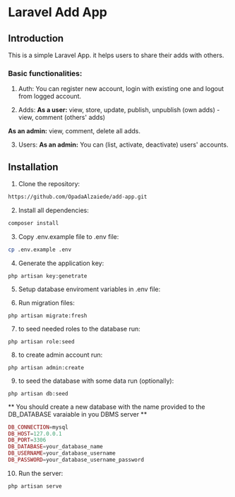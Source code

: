 
# Laravel Add App


## Introduction
This is a simple Laravel App. it helps users to share their adds with others.

### Basic functionalities:
1. Auth:
You can register new account, login with existing one and logout from logged account.

2. Adds:
**As a user:** view, store, update, publish, unpublish (own adds) - view, comment (others' adds)

**As an admin:** view, comment, delete all adds.

3. Users:
**As an admin:** You can (list, activate, deactivate) users' accounts.



## Installation

1. Clone the repository:
```sh
https://github.com/OpadaAlzaiede/add-app.git
```

2. Install all dependencies:
```php
composer install
```

3. Copy .env.example file to .env file:
```sh
cp .env.example .env
```

4. Generate the application key:
```
php artisan key:genetrate
```

5. Setup database enviroment variables in .env file:

6. Run migration files:
```
php artisan migrate:fresh
```

7. to seed needed roles to the database run: 
```
php artisan role:seed
```

8. to create admin account run: 
```
php artisan admin:create
```


9. to seed the database with some data run (optionally):
```
php artisan db:seed
```

** You should create a new database with the name provided to the DB_DATABASE varaiable in you DBMS server **

```php
DB_CONNECTION=mysql
DB_HOST=127.0.0.1
DB_PORT=3306
DB_DATABASE=your_database_name
DB_USERNAME=your_database_username
DB_PASSWORD=your_database_username_password
```


10. Run the server:
```
php artisan serve
```

